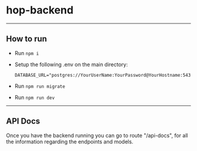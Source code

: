 # hop-backend

---

## How to run

- Run `npm i`

- Setup the following .env on the main directory:
  
  ```
  DATABASE_URL="postgres://YourUserName:YourPassword@YourHostname:5432/YourDatabaseName";
  ```

- Run `npm run migrate`

- Run `npm run dev`

---

## API Docs

Once you have the backend running you can go to route "/api-docs", for all the information regarding the endpoints and models.